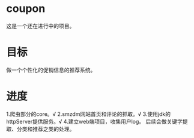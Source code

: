 # coupon
这是一个还在进行中的项目。

# 目标
做一个个性化的促销信息的推荐系统。

# 进度
1.爬虫部分的core。√
2.smzdm网站首页和评论的抓取。√
3.使用jdk的httpServer提供服务。√
4.建立web端项目，收集用户log。
后续会做关键字提取、分类和推荐之类的处理。
